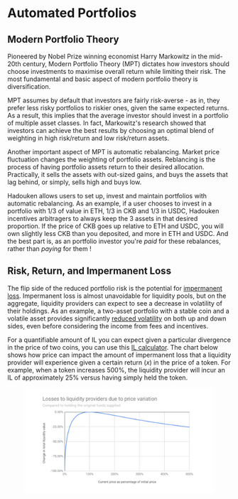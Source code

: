 # Automated Portfolios

## Modern Portfolio Theory

Pioneered by Nobel Prize winning economist Harry Markowitz in the mid-20th century, Modern Portfolio Theory (MPT) dictates how investors should choose investments to maximise overall return while limiting their risk. The most fundamental and basic aspect of modern portfolio theory is diversification.

MPT assumes by default that investors are fairly risk-averse - as in, they prefer less risky portfolios to riskier ones, given the same expected returns. As a result, this implies that the average investor should invest in a portfolio of multiple asset classes. In fact, Markowitz's research showed that investors can achieve the best results by choosing an optimal blend of weighting in high risk/return and low risk/return assets.

Another important aspect of MPT is automatic rebalancing. Market price fluctuation changes the weighting of portfolio assets. Reblancing is the process of having portfolio assets return to their desired allocation. Practically, it sells the assets with out-sized gains, and buys the assets that lag behind, or simply, sells high and buys low.

Hadouken allows users to set up, invest and maintain portfolios with automatic rebalancing. As an example, if a user chooses to invest in a portfolio with 1/3 of value in ETH, 1/3 in CKB and 1/3 in USDC, Hadouken incentives arbitragers to always keep the 3 assets in that desired proportion. If the price of CKB goes up relative to ETH and USDC, you will own slightly less CKB than you deposited, and more in ETH and USDC. And the best part is, as an portfolio investor you're _paid_ for these rebalances, rather than _paying_ for them !

## Risk, Return, and Impermanent Loss

The flip side of the reduced portfolio risk is the potential for [impermanent loss](https://academy.binance.com/en/articles/impermanent-loss-explained). Impermanent loss is almost unavoidable for liquidity pools, but on the aggregate, liquidity providers can expect to see a decrease in volatility of their holdings. As an example, a two-asset portfolio with a stable coin and a volatile asset provides significantly [reduced volatility](https://twitter.com/guil_lambert/status/1412608674380632067) on both up and down sides, even before considering the income from fees and incentives.

For a quantifiable amount of IL you can expect given a particular divergence in the price of two coins, you can use this [IL calculator](https://dailydefi.org/tools/impermanent-loss-calculator/). The chart below shows how price can impact the amount of impermanent loss that a liquidity provider will experience given a certain return (_x_) in the price of a token. For example, when a token increases 500%, the liquidity provider will incur an IL of approximately 25% versus having simply held the token.

<figure><img src="../.gitbook/assets/image (3) (2).png" alt=""><figcaption></figcaption></figure>
